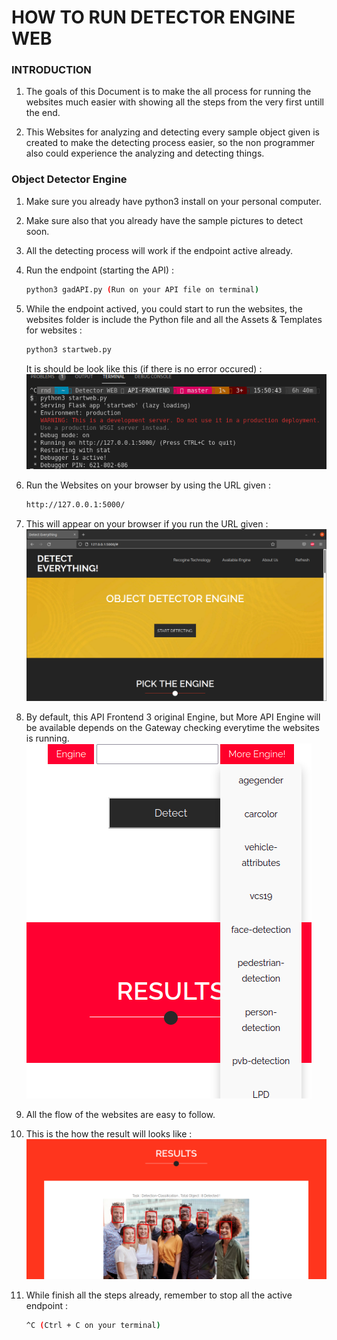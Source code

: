 # **HOW TO RUN DETECTOR ENGINE WEB**

### **INTRODUCTION**

1. The goals of this Document is to make the all process for running the websites much easier with showing all the steps from the very first untill the end.

2. This Websites for analyzing and detecting every sample object given is created to make the detecting process easier, so the non programmer also could experience the analyzing and detecting things.

### **Object Detector Engine**

1. Make sure you already have python3 install on your personal computer.
2. Make sure also that you already have the sample pictures to detect soon.
3. All the detecting process will work if the endpoint active already.
4. Run the endpoint (starting the API) :

    ```sh
    python3 gadAPI.py (Run on your API file on terminal)
    ```

5. While the endpoint actived, you could start to run the websites, the websites folder is include the Python file and all the Assets & Templates for websites :

    ```sh
    python3 startweb.py
    ```

    It is should be look like this (if there is no error occured) :
    ![Firststep](markdown_image/startweb.png)

6. Run the Websites on your browser by using the URL given :

    ```sh
    http://127.0.0.1:5000/
    ```

7. This will appear on your browser if you run the URL given :
    ![Websites](markdown_image/websitesstart.png)

8. By default, this API Frontend 3 original Engine, but More API Engine will be available depends on the Gateway checking everytime the websites is running.
    ![APIGateway](markdown_image/more_engine.png)

9. All the flow of the websites are easy to follow.

10. This is the how the result will looks like :
    ![Resultappear](markdown_image/result_update.png)

11. While finish all the steps already, remember to stop all the active endpoint :

    ```sh
    ^C (Ctrl + C on your terminal)
    ```

<!-- ## **Adding another Endpoint**

1. For example, you want to add another endpoint ('http://172.17.11.34:9000/app')

2. Open your startweb.py, and go to this section :

    ![PutanotherEndpoint](markdown_image/addotherAPIonflask.png)
3. Add another " Else-If " :

    ```sh
    elif result == 'any_other':
        urllink = 'http://172.17.11.34:9000/app'
    ```

4. The "name" ("any_other") should be match with "result" on Python, in this case will be "any_other".

    ```sh
    <a href="#" name="any_other" onclick="setValue(this.name)">Other Engine</a>
    ```

    ![AnotherAPIidOnIndex](markdown_image/indexaddapi.png) -->
